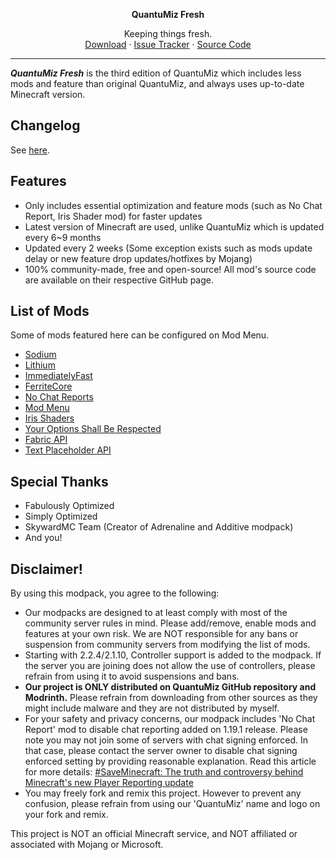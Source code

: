 <!-- TITLE -->
<p align="center">
  <b>QuantuMiz Fresh</b>
  <p align="center">
    Keeping things fresh.
    <br />
    <a href="https://modrinth.com/modpack/quantumiz-fresh/versions">Download</a>
    ·
    <a href="https://github.com/QuantuMiz/QuantuMiz-Fresh/issues">Issue Tracker</a>
    ·
    <a href="https://github.com/QuantuMiz/QuantuMiz-Fresh">Source Code</a>
  </p>
</p>

---

***QuantuMiz Fresh*** is the third edition of QuantuMiz which includes less mods and feature than original QuantuMiz, and always uses up-to-date Minecraft version.

## Changelog
See [here](https://github.com/QuantuMiz/QuantuMiz/releases).

## Features
* Only includes essential optimization and feature mods (such as No Chat Report, Iris Shader mod) for faster updates
* Latest version of Minecraft are used, unlike QuantuMiz which is updated every 6~9 months
* Updated every 2 weeks (Some exception exists such as mods update delay or new feature drop updates/hotfixes by Mojang)
* 100% community-made, free and open-source! All mod's source code are available on their respective GitHub page.


## List of Mods
Some of mods featured here can be configured on Mod Menu.

* [Sodium](https://modrinth.com/mod/sodium)
* [Lithium](https://modrinth.com/mod/lithium)
* [ImmediatelyFast](https://modrinth.com/mod/immediatelyfast)
* [FerriteCore](https://modrinth.com/mod/ferrite-core)
* [No Chat Reports](https://modrinth.com/mod/no-chat-reports)
* [Mod Menu](https://modrinth.com/mod/modmenu)
* [Iris Shaders](https://modrinth.com/mod/iris)
* [Your Options Shall Be Respected](https://modrinth.com/mod/yosbr)
* [Fabric API](https://modrinth.com/mod/fabric-api)
* [Text Placeholder API](https://modrinth.com/mod/placeholder-api)

## Special Thanks
* Fabulously Optimized
* Simply Optimized
* SkywardMC Team (Creator of Adrenaline and Additive modpack)
* And you!

## Disclaimer!
By using this modpack, you agree to the following:
* Our modpacks are designed to at least comply with most of the community server rules in mind. Please add/remove, enable mods and features at your own risk. We are NOT responsible for any bans or suspension from community servers from modifying the list of mods.
* Starting with 2.2.4/2.1.10, Controller support is added to the modpack. If the server you are joining does not allow the use of controllers, please refrain from using it to avoid suspensions and bans.
* **Our project is ONLY distributed on QuantuMiz GitHub repository and Modrinth.** Please refrain from downloading from other sources as they might include malware and they are not distributed by myself.
* For your safety and privacy concerns, our modpack includes 'No Chat Report' mod to disable chat reporting added on 1.19.1 release. Please note you may not join some of servers with chat signing enforced. In that case, please contact the server owner to disable chat signing enforced setting by providing reasonable explanation. Read this article for more details: [#SaveMinecraft: The truth and controversy behind Minecraft's new Player Reporting update](https://www.windowscentral.com/gaming/minecraft/saveminecraft-the-truth-and-controversy-behind-minecrafts-new-player-reporting)
* You may freely fork and remix this project. However to prevent any confusion, please refrain from using our 'QuantuMiz' name and logo on your fork and remix.

This project is NOT an official Minecraft service, and NOT affiliated or associated with Mojang or Microsoft.
